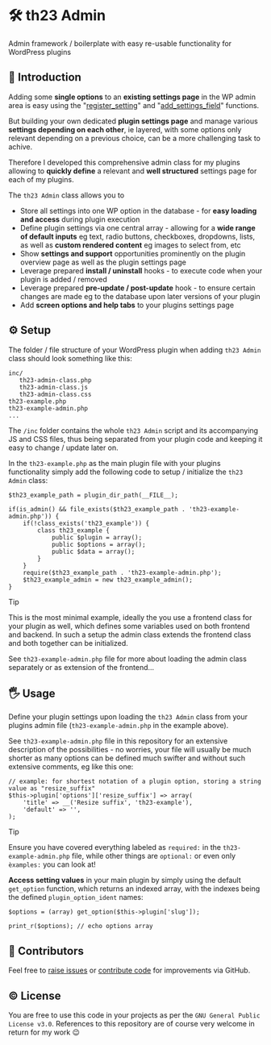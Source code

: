 # 🛠️ th23 Admin

Admin framework / boilerplate with easy re-usable functionality for WordPress plugins


## 🚀 Introduction

Adding some **single options** to an **existing settings page** in the WP admin area is easy using the "[register_setting](https://developer.wordpress.org/reference/functions/register_setting/)" and "[add_settings_field](https://developer.wordpress.org/reference/functions/add_settings_field/)" functions.

But building your own dedicated **plugin settings page** and manage various **settings depending on each other**, ie layered, with some options only relevant depending on a previous choice, can be a more challenging task to achive.

Therefore I developed this comprehensive admin class for my plugins allowing to **quickly define** a relevant and **well structured** settings page for each of my plugins.

The `th23 Admin` class allows you to
* Store all settings into one WP option in the database - for **easy loading and access** during plugin execution
* Define plugin settings via one central array - allowing for a **wide range of default inputs** eg text, radio buttons, checkboxes, dropdowns, lists, as well as **custom rendered content** eg images to select from, etc
* Show **settings and support** opportunities prominently on the plugin overview page as well as the plugin settings page
* Leverage prepared **install / uninstall** hooks - to execute code when your plugin is added / removed
* Leverage prepared **pre-update / post-update** hook - to ensure certain changes are made eg to the database upon later versions of your plugin
* Add **screen options and help tabs** to your plugins settings page


## ⚙️ Setup

The folder / file structure of your WordPress plugin when adding `th23 Admin` class should look something like this:
```
inc/
   th23-admin-class.php
   th23-admin-class.js
   th23-admin-class.css
th23-example.php
th23-example-admin.php
...
```

The `/inc` folder contains the whole `th23 Admin` script and its accompanying JS and CSS files, thus being separated from your plugin code and keeping it easy to change / update later on.

In the `th23-example.php` as the main plugin file with your plugins functionality simply add the following code to setup / initialize the `th23 Admin` class:
```
$th23_example_path = plugin_dir_path(__FILE__);

if(is_admin() && file_exists($th23_example_path . 'th23-example-admin.php')) {
	if(!class_exists('th23_example')) {
		class th23_example {
			public $plugin = array();
			public $options = array();
			public $data = array();
		}
	}
	require($th23_example_path . 'th23-example-admin.php');
	$th23_example_admin = new th23_example_admin();
}
```

> [!TIP]
> This is the most minimal example, ideally the you use a frontend class for your plugin as well, which defines some variables used on both frontend and backend. In such a setup the admin class extends the frontend class and both together can be initialized.
>
> See `th23-example-admin.php` file for more about loading the admin class separately or as extension of the frontend...


## 🖐️ Usage

Define your plugin settings upon loading the `th23 Admin` class from your plugins admin file (`th23-example-admin.php` in the example above).

See `th23-example-admin.php` file in this repository for an extensive description of the possibilities - no worries, your file will usually be much shorter as many options can be defined much swifter and without such extensive comments, eg like this one:
```
// example: for shortest notation of a plugin option, storing a string value as "resize_suffix"
$this->plugin['options']['resize_suffix'] => array(
	'title' => __('Resize suffix', 'th23-example'),
	'default' => '',
);
```

> [!TIP]
> Ensure you have covered everything labeled as `required:` in the `th23-example-admin.php` file, while other things are `optional:` or even only `èxamples:` you can look at!

**Access setting values** in your main plugin by simply using the default `get_option` function, which returns an indexed array, with the indexes being the defined `plugin_option_ident` names:
```
$options = (array) get_option($this->plugin['slug']);

print_r($options); // echo options array
```


## 🤝 Contributors

Feel free to [raise issues](/issues) or [contribute code](/pulls) for improvements via GitHub.


## ©️ License

You are free to use this code in your projects as per the `GNU General Public License v3.0`. References to this repository are of course very welcome in return for my work 😉

